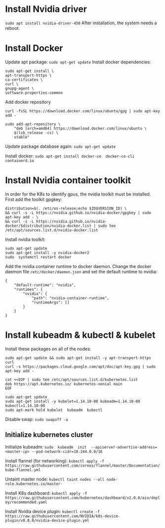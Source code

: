 # Install Nvidia driver

`sudo apt install nvidia-driver-450`
After installation, the system needs a reboot.

# Install Docker

Update apt package:
`sudo apt-get update`
Install docker dependencies:
``` 
sudo apt-get install \
apt-transport-https \  
ca-certificates \
curl \  
gnupg-agent \ 
software-properties-common
```
Add docker repository
```
curl -fsSL https://download.docker.com/linux/ubuntu/gpg | sudo apt-key add -

sudo add-apt-repository \  
    "deb [arch=amd64] https://download.docker.com/linux/ubuntu \  
    $(lsb_release -cs) \  
    stable"
```
Update package database again:
`sudo apt-get update`
    
 Install docker:
`sudo apt-get install docker-ce  docker-ce-cli containerd.io`


# Install Nvidia container toolkit
In order for the K8s to identify gpus, the nvidia toolkit must be installed. First add the toolkit gpgkey:
```
distribution=$(. /etc/os-release;echo $ID$VERSION_ID) \  
&& curl -s -L https://nvidia.github.io/nvidia-docker/gpgkey | sudo apt-key add - \  
&& curl -s -L https://nvidia.github.io/nvidia-docker/$distribution/nvidia-docker.list | sudo tee /etc/apt/sources.list.d/nvidia-docker.list
```
Install nvidia toolkit:
```
sudo apt-get update 
sudo apt-get install -y nvidia-docker2
sudo  systemctl restart docker
```

Add the nvidia container runtime to docker daemon. Change the docker daemon file `/etc/docker/daemon.json` and set the default runtime to nvidia:
```
{
    "default-runtime": "nvidia",
    "runtimes": {
        "nvidia": {
            "path": "nvidia-container-runtime",
            "runtimeArgs": []
        }
    }
}
```

# Install kubeadm & kubectl & kubelet

Install these packages on all of the nodes:
```
sudo apt-get update && sudo apt-get install -y apt-transport-https curl
curl -s https://packages.cloud.google.com/apt/doc/apt-key.gpg | sudo apt-key add -

cat <<EOF | sudo tee /etc/apt/sources.list.d/kubernetes.list   
deb https://apt.kubernetes.io/ kubernetes-xenial main
EOF
    
sudo apt-get update
sudo apt-get install -y kubelet=1.14.10-00 kubeadm=1.14.10-00 kubectl=1.14.10-00
sudo apt-mark hold kubelet  kubeadm  kubectl
```
Disable swap:
`sudo swapoff -a`

## Initialize kubernetes cluster
Initialize kubeadm:
`sudo  kubeadm  init  --apiserver-advertise-address=<master-ip> --pod-network-cidr=10.244.0.0/16`

Install flannel (for networking):
`kubectl apply -f https://raw.githubusercontent.com/coreos/flannel/master/Documentation/kube-flannel.yml`

Untaint master node:
`kubectl taint nodes --all node-role.kubernetes.io/master-`

Install K8s dashboard:
`kubectl apply -f https://raw.githubusercontent.com/kubernetes/dashboard/v2.0.0/aio/deploy/recommended.yaml`

Install Nvidia device plugin:
`kubectl create -f https://raw.githubusercontent.com/NVIDIA/k8s-device-plugin/v0.8.0/nvidia-device-plugin.yml`
